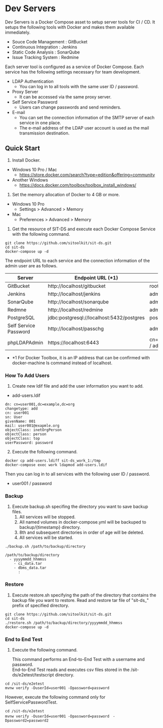 # Dev Servers

Dev Servers is a Docker Compose asset to setup server tools for CI / CD.
It setups the following tools with Docker and makes them available immediately.

* Souce Code Management : GitBucket
* Continuous Integration : Jenkins
* Static Code Analysis : SonarQube
* Issue Tracking System : Redmine

Each server tool is configured as a service of Docker Compose.
Each service has the following settings necessary for team development.

* LDAP Authentication
  * You can log in to all tools with the same user ID / password.
* Proxy Server
  * It can be accessed via the same proxy server.
* Self Service Password
  * Users can change passwords and send reminders.
* E-mail
  * You can set the connection information of the SMTP server of each service in one place.
  * The e-mail address of the LDAP user account is used as the mail transmission destination.


## Quick Start

1. Install Docker.
  * Windows 10 Pro / Mac
    * https://store.docker.com/search?type=edition&offering=community
  * Another Windows
    * https://docs.docker.com/toolbox/toolbox_install_windows/
1. Set the memory allocation of Docker to 4 GB or more.
  * Windows 10 Pro
    * Settings > Advanced > Memory
  * Mac
    * Preferences > Advanced > Memory
1. Get the resource of SIT-DS and execute each Docker Compose Service with the following command.

```
git clone https://github.com/sitoolkit/sit-ds.git
cd sit-ds
docker-compose up -d
```

The endpoint URL to each service and the connection information of the admin user are as follows.

|        Server         |             Endpoint URL (*1)             |         UserId / Password          |
| --------------------- | ----------------------------------------- | ---------------------------------- |
| GitBucket             | http://localhost/gitbucket                | root  / root                       |
| Jenkins               | http://localhost/jenkins                  | admin / admin                      |
| SonarQube             | http://localhost/sonarqube                | admin / admin                      |
| Redmne                | http://localhost/redmine                  | admin / admin                      |
| PostgreSQL            | jdbc:postgresql://localhost:5432/postgres | postgres / postgres                |
| Self Service Password | http://localhost/passchg                  | admin / admin                      |
| phpLDAPAdmin          | https://localhost:6443                    | cn=admin,dc=example,dc=org / admin |

* *1 For Docker Toolbox, it is an IP address that can be confirmed with docker-machine ls command instead of localhost.


### How To Add Users

1. Create new ldif file and add the user information you want to add.

* add-users.ldif

```
dn: cn=user001,dc=example,dc=org
changetype: add
cn: user001
sn: User
givenName: 001
mail: user001@exapmle.org
objectClass: inetOrgPerson
objectClass: person
objectClass: top
userPassword: password
```

2. Execute the following command.

```
docker cp add-users.ldiff sit-ds_work_1:/tmp
docker-compose exec work ldapmod add-users.ldif
```

Then you can log in to all services with the following user ID / password.

* user001 / password


### Backup

1. Execute backup.sh specifing the directory you want to save backup files.
   1. All services will be stopped.
   2. All named volumes in docker-compose.yml will be backuped to backup/{timestamp} directory.
   3. 8th and subsequent directories in order of age will be deleted. 
   4. All services will be started.

```
./backup.sh /path/to/backup/directory
```


```
/path/to/backup/directory
  - yyyymmdd_hhmmss
    - ci_data.tar
    - dbms_data.tar
      :
```

### Restore

1. Execute restore.sh specifying the path of the directory that contains the backup file you want to restore.
   Read and restore tar file of "sit-ds_" prefix of specified directory.

```
git clone https://github.com/sitoolkit/sit-ds.git
cd sit-ds
./restore.sh /path/to/backup/directory/yyyymmdd_hhmmss
docker-compose up -d
```

### End to End Test

1. Execute the following command.  

   This command performs an End-to-End Test with a username and password.  
    End-to-End Test reads and executes csv files stored in the /sit-ds/e2etest/testscript directory.  
```
cd /sit-ds/e2etest
mvnw verify -DuserId=user001 -Dpassword=password
```
However, execute the following command only for SelfServicePasswordTest.
```
cd /sit-ds/e2etest
mvnw verify -DuserId=user001 -Dpassword=password　-Dpassword2=password2
```